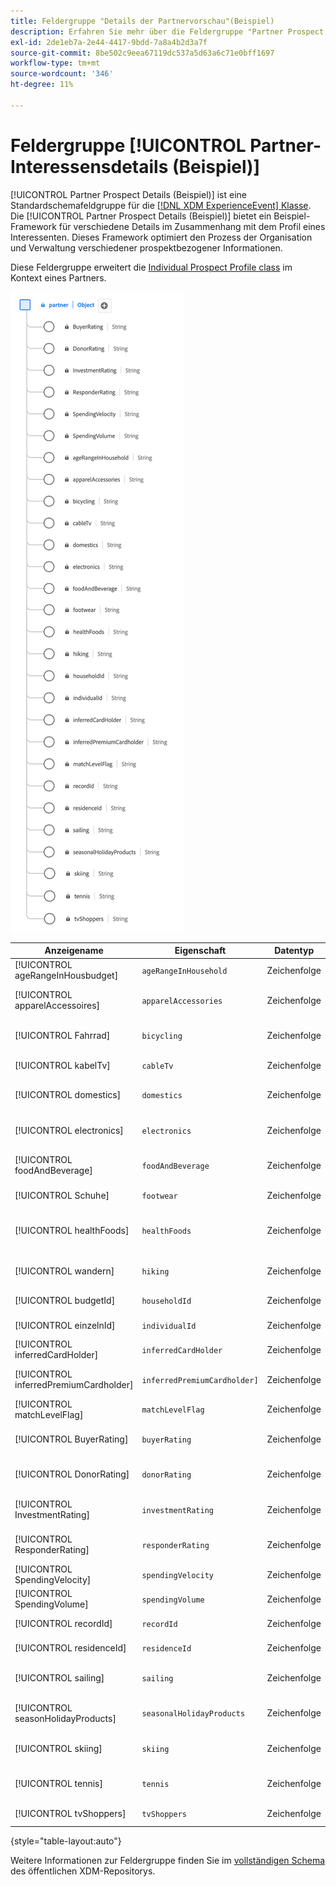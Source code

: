 ```yaml
---
title: Feldergruppe "Details der Partnervorschau"(Beispiel)
description: Erfahren Sie mehr über die Feldergruppe "Partner Prospect Details"(Beispiel) mit XDM-Schemafeldern.
exl-id: 2de1eb7a-2e44-4417-9bdd-7a8a4b2d3a7f
source-git-commit: 8be502c9eea67119dc537a5d63a6c71e0bff1697
workflow-type: tm+mt
source-wordcount: '346'
ht-degree: 11%

---
```


# Feldergruppe [!UICONTROL Partner-Interessensdetails (Beispiel)]

[!UICONTROL Partner Prospect Details (Beispiel)] ist eine Standardschemafeldgruppe für die [[!DNL XDM ExperienceEvent] Klasse](../../classes/experienceevent.md). Die [!UICONTROL Partner Prospect Details (Beispiel)] bietet ein Beispiel-Framework für verschiedene Details im Zusammenhang mit dem Profil eines Interessenten. Dieses Framework optimiert den Prozess der Organisation und Verwaltung verschiedener prospektbezogener Informationen.

Diese Feldergruppe erweitert die [Individual Prospect Profile class](https://experienceleague.adobe.com/docs/experience-platform/xdm/classes/prospect.html) im Kontext eines Partners.

![Ein Diagramm der Feldergruppe [!UICONTROL Partner-Interessensdetails (Beispiel)].](../../images/field-groups/partner/partner-prospect-details-sample.png)

| Anzeigename | Eigenschaft | Datentyp | Beschreibung |
|---------------------------------------|-----------------------------|-----------|--------------------------------------------------|
| [!UICONTROL ageRangeInHousbudget] | `ageRangeInHousehold` | Zeichenfolge | Altersgruppe im Haushalt. |
| [!UICONTROL apparelAccessoires] | `apparelAccessories` | Zeichenfolge | Voreinstellungen oder Einbeziehung in Bekleidung/Zubehör. |
| [!UICONTROL Fahrrad] | `bicycling` | Zeichenfolge | Interesse oder Beteiligung an Fahrradaktivitäten. |
| [!UICONTROL kabelTv] | `cableTv` | Zeichenfolge | Gibt die Interaktion mit Kabelfernsehen an. |
| [!UICONTROL domestics] | `domestics` | Zeichenfolge | Präferenzen oder Interaktion bei inländischen Aktivitäten. |
| [!UICONTROL electronics] | `electronics` | Zeichenfolge | Interesse oder Interaktion mit elektronischen Geräten. |
| [!UICONTROL foodAndBeverage] | `foodAndBeverage` | Zeichenfolge | Präferenzen oder Beteiligung an Lebensmitteln/Getränken. |
| [!UICONTROL Schuhe] | `footwear` | Zeichenfolge | Interesse oder Beteiligung an Schuhen. |
| [!UICONTROL healthFoods] | `healthFoods` | Zeichenfolge | Präferenzen oder Einbeziehung in gesundheitsfördernde Lebensmittel. |
| [!UICONTROL wandern] | `hiking` | Zeichenfolge | Interesse oder Beteiligung an Wanderaktivitäten. |
| [!UICONTROL budgetId] | `householdId` | Zeichenfolge | Eine eindeutige Kennung für den Haushalt. |
| [!UICONTROL einzelnId] | `individualId` | Zeichenfolge | Eine eindeutige Kennung für die Person. |
| [!UICONTROL inferredCardHolder] | `inferredCardHolder` | Zeichenfolge | Der Eindruck, ein Karteninhaber zu sein. |
| [!UICONTROL inferredPremiumCardholder] | `inferredPremiumCardholder]` | Zeichenfolge | Der Eindruck, ein Prämienkarteninhaber zu sein. |
| [!UICONTROL matchLevelFlag] | `matchLevelFlag` | Zeichenfolge | Ein Indikator für die entsprechende Ebene. |
| [!UICONTROL BuyerRating] | `buyerRating` | Zeichenfolge | Eine Bewertung im Zusammenhang mit dem Kaufverhalten. |
| [!UICONTROL DonorRating] | `donorRating` | Zeichenfolge | Eine Bewertung im Zusammenhang mit dem Geberverhalten. |
| [!UICONTROL InvestmentRating] | `investmentRating` | Zeichenfolge | Ein Rating im Zusammenhang mit dem Anlageverhalten. |
| [!UICONTROL ResponderRating] | `responderRating` | Zeichenfolge | Eine Bewertung bezüglich des Reaktionsverhaltens. |
| [!UICONTROL SpendingVelocity] | `spendingVelocity` | Zeichenfolge | Die Geschwindigkeit oder Rate der Ausgaben. |
| [!UICONTROL SpendingVolume] | `spendingVolume` | Zeichenfolge | Höhe oder Umfang der Ausgaben. |
| [!UICONTROL recordId] | `recordId` | Zeichenfolge | Eine eindeutige Kennung für den Datensatz. |
| [!UICONTROL residenceId] | `residenceId` | Zeichenfolge | Eine eindeutige Kennung für den Wohnsitz. |
| [!UICONTROL sailing] | `sailing` | Zeichenfolge | Gibt das Interesse oder die Beteiligung an Segelaktivitäten an. |
| [!UICONTROL seasonHolidayProducts] | `seasonalHolidayProducts` | Zeichenfolge | Gibt die Voreinstellungen oder die Beteiligung an Weihnachtsprodukten an. |
| [!UICONTROL  skiing] | `skiing` | Zeichenfolge | Gibt das Interesse oder die Beteiligung an Skiaktivitäten an. |
| [!UICONTROL tennis] | `tennis` | Zeichenfolge | Gibt das Interesse oder die Beteiligung an Tennisaktivitäten an. |
| [!UICONTROL tvShoppers] | `tvShoppers` | Zeichenfolge | Zeigt die Interaktion mit dem TV-Einkauf an. |

{style="table-layout:auto"}

Weitere Informationen zur Feldergruppe finden Sie im [vollständigen Schema](https://github.com/adobe/xdm/blob/master/components/fieldgroups/profile/partner-prospect/merkle/prospect-details-partner-sample.schema.json) des öffentlichen XDM-Repositorys.
